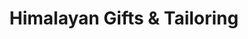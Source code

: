 ---
title: "Himalayan Gifts & Tailoring"
url: /newington/himalayan-gifts-and-tailoring/
shop: tailor
---